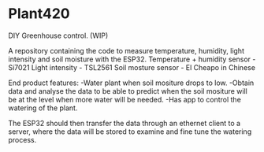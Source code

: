 # Plant420

DIY Greenhouse control. (WIP)

A repository containing the code to measure temperature, humidity, light intensity and soil moisture with the ESP32.
Temperature + humidity sensor - Si7021
Light intensity               - TSL2561
Soil mosture sensor           - El Cheapo in Chinese

End product features:
-Water plant when soil mositure drops to low.
-Obtain data and analyse the data to be able to predict when the soil mositure will be at the level when more water will be needed.
-Has app to control the watering of the plant.

The ESP32 should then transfer the data through an ethernet client to a server, where the data will be stored to examine and fine tune the watering process.
